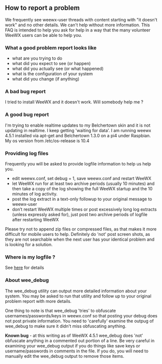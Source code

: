 ## How to report a problem

We frequently see weewx-user threads with content starting with "it doesn't work" and no other details.  We can't help without more information.  This FAQ is intended to help you ask for help in a way that the many volunteer WeeWX users can be able to help you.

### What a good problem report looks like

* what are you trying to do
* what did you expect to see (or happen)
* what did you actually see (or what happened)
* what is the configuration of your system
* what did you change (if anything)


### A bad bug report

I tried to install WeeWX and it doesn't work.  Will somebody help me ?


### A good bug report

I'm trying to enable realtime updates to my Belchertown skin and it is not updating in realtime.  I keep getting 'waiting for data'.  I am running weewx 4.5.1 installed via apt-get and Belchertown 1.3.0 on a pi4 under Raspbian. My os version from /etc/os-release is 10.4


### Providing log files

Frequently you will be asked to provide logfile information to help us help you.
* edit weewx.conf, set debug = 1, save weewx.conf and restart WeeWX
* let WeeWX run for at least two archive periods (usually 10 minutes) and then take a copy of the log showing the full WeeWX startup and the 10 minutes of log activity.
* post the log extract in a text-only followup to your original message to weewx-user
* don’t restart WeeWX multiple times or post excessively long log extracts (unless expressly asked for), just post two archive periods of logfile after restarting WeeWX

Please try not to append zip files or compressed files, as that makes it more difficult for mobile users to help.  Definitely do 'not' post screen shots, as they are not searchable when the next user has your identical problem and is looking for a solution.

### Where is my logfile ?
See [here](faq-where-are-my-logs) for details

### About wee_debug

The wee_debug utility can output more detailed information about your system.  You may be asked to run that utility and follow up to your original problem report with more details.

One thing to note is that wee_debug 'tries' to obfuscate usernames/passwords/keys in weewx.conf so that posting your debug does not post private information.  You need to 'carefully' examine the outpug of wee_debug to make sure it didn't miss obfuscating anything.

<b>Known bug</b> - at this writing as of WeeWX 4.5.1 wee_debug does 'not' obfuscate anything in a commented out portion of a line.  Be very careful in examining your wee_debug output if you do things like save keys or username/passwords in comments in the file.  If you do, you will need to manually edit the wee_debug output to remove those items.

